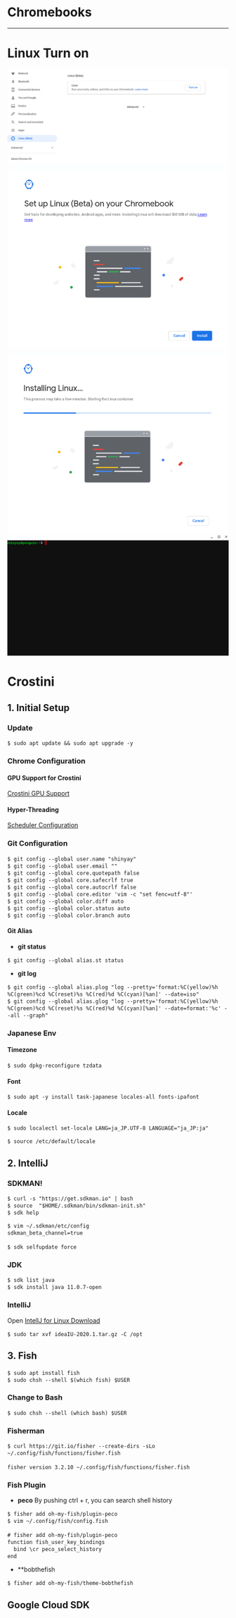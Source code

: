 # Chromebooks
---
# Linux Turn on

![Linux-Turn-On](images/Linux-Turn-On.png)
![Setup-Linux](images/Setup-Linux.png)
![Installing-Linux](images/Installing-Linux.png)
![Terminal](images/Terminal.png)

# Crostini
## 1. Initial Setup
### Update
```
$ sudo apt update && sudo apt upgrade -y
```

### Chrome Configuration
#### GPU Support for Crostini
[Crostini GPU Support](chrome://flags/#crostini-gpu-support)

#### Hyper-Threading
[Scheduler Configuration](chrome://flags#scheduler-configuration)

### Git Configuration
```
$ git config --global user.name "shinyay"
$ git config --global user.email ""
$ git config --global core.quotepath false
$ git config --global core.safecrlf true
$ git config --global core.autocrlf false
$ git config --global core.editor 'vim -c "set fenc=utf-8"'
$ git config --global color.diff auto
$ git config --global color.status auto
$ git config --global color.branch auto
```

#### Git Alias
- **git status**
```
$ git config --global alias.st status
````

- **git log**
```
$ git config --global alias.plog "log --pretty='format:%C(yellow)%h %C(green)%cd %C(reset)%s %C(red)%d %C(cyan)[%an]' --date=iso"
$ git config --global alias.glog "log --pretty='format:%C(yellow)%h %C(green)%cd %C(reset)%s %C(red)%d %C(cyan)[%an]' --date=format:'%c' --all --graph"
```

### Japanese Env
#### Timezone
```
$ sudo dpkg-reconfigure tzdata
```

#### Font
```
$ sudo apt -y install task-japanese locales-all fonts-ipafont
```

#### Locale
```
$ sudo localectl set-locale LANG=ja_JP.UTF-8 LANGUAGE="ja_JP:ja"
```
```
$ source /etc/default/locale
```

## 2. IntelliJ
### SDKMAN!
```
$ curl -s "https://get.sdkman.io" | bash
$ source  "$HOME/.sdkman/bin/sdkman-init.sh"
$ sdk help
```
```
$ vim ~/.sdkman/etc/config
sdkman_beta_channel=true

$ sdk selfupdate force
```
### JDK
```
$ sdk list java
$ sdk install java 11.0.7-open
```

### IntelliJ
Open [IntellJ for Linux Download](https://www.jetbrains.com/idea/download/#section=linux)

```
$ sudo tar xvf ideaIU-2020.1.tar.gz -C /opt
```

## 3. Fish
```
$ sudo apt install fish
$ sudo chsh --shell $(which fish) $USER
```

### Change to Bash
```
$ sudo chsh --shell (which bash) $USER
```

### Fisherman
```
$ curl https://git.io/fisher --create-dirs -sLo ~/.config/fish/functions/fisher.fish

fisher version 3.2.10 ~/.config/fish/functions/fisher.fish
```

### Fish Plugin
- **peco**
By pushing ctrl + r, you can search shell history
```
$ fisher add oh-my-fish/plugin-peco
$ vim ~/.config/fish/config.fish

# fisher add oh-my-fish/plugin-peco
function fish_user_key_bindings
  bind \cr peco_select_history
end
```

- **bobthefish
```
$ fisher add oh-my-fish/theme-bobthefish
```

## Google Cloud SDK
